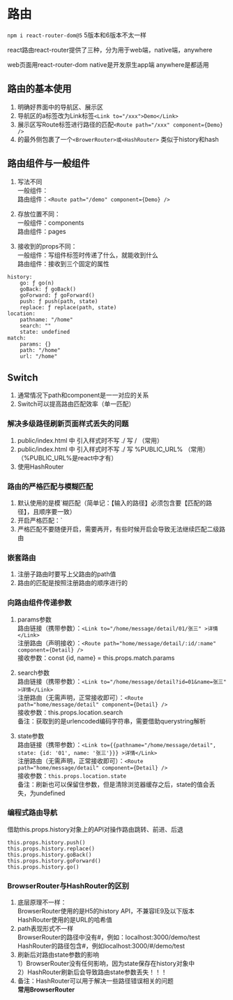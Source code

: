 # 路由

`npm i react-router-dom@5`   5版本和6版本不太一样

react路由react-router提供了三种，分为用于web端，native端，anywhere

web页面用react-router-dom   native是开发原生app端   anywhere是都适用

## 路由的基本使用

1. 明确好界面中的导航区、展示区
2. 导航区的a标签改为Link标签`<Link to="/xxx">Demo</Link>`
3. 展示区写Route标签进行路径的匹配`<Route path="/xxx" component={Demo} />`
4. <App>的最外侧包裹了一个`<BrowerRouter>或<HashRouter>` 类似于history和hash

## 路由组件与一般组件

1. 写法不同 <br>
一般组件：<Demo /> <br>
	路由组件：`<Route path="/demo" component={Demo} />`
  
2. 存放位置不同： <br>
一般组件：components <br>
	路由组件：pages

3. 接收到的props不同： <br>
一般组件：写组件标签时传递了什么，就能收到什么 <br>
	路由组件：接收到三个固定的属性

```
history:
    go: ƒ go(n)
    goBack: ƒ goBack()
    goForward: ƒ goForward()
    push: ƒ push(path, state)
    replace: ƒ replace(path, state)
location:
    pathname: "/home"
    search: ""
    state: undefined
match:
    params: {}
    path: "/home"
    url: "/home"
```

## Switch

1. 通常情况下path和component是一一对应的关系
2. Switch可以提高路由匹配效率（单一匹配）

### 解决多级路径刷新页面样式丢失的问题

1. public/index.html 中 引入样式时不写 ./ 写 / （常用）
2. public/index.html 中 引入样式时不写 ./ 写 %PUBLIC_URL% （常用）  （%PUBLIC_URL%是react中才有）
3. 使用HashRouter

### 路由的严格匹配与模糊匹配

1. 默认使用的是模`糊匹配（简单记：【输入的路径】必须包含要【匹配的路径】，且顺序要一致）
2. 开启严格匹配：<Route exact={true} path="/about" component={About} />`
3. 严格匹配不要随便开启，需要再开，有些时候开启会导致无法继续匹配二级路由

### 嵌套路由

1. 注册子路由时要写上父路由的path值
2. 路由的匹配是按照注册路由的顺序进行的

### 向路由组件传递参数

1. params参数 <br>
路由链接（携带参数）：`<Link to="/home/message/detail/01/张三" >详情</Link>` <br>
注册路由（声明接收）：`<Route path="home/message/detail/:id/:name" component={Detail} />` <br>
接收参数：const {id, name} = this.props.match.params

2. search参数 <br>
路由链接（携带参数）：`<Link to="/home/message/detail?id=01&name=张三" >详情</Link>` <br>
注册路由（无需声明，正常接收即可）：`<Route path="home/message/detail" component={Detail} />` <br>
接收参数：this.props.location.search <br>
备注：获取到的是urlencoded编码字符串，需要借助querystring解析

3. state参数 <br>
路由链接（携带参数）：`<Link to={{pathname="/home/message/detail", state: {id: '01', name: '张三'}}} >详情</Link>` <br>
注册路由（无需声明，正常接收即可）：`<Route path="home/message/detail" component={Detail} />` <br>
接收参数：`this.props.location.state` <br>
备注：刷新也可以保留住参数，但是清除浏览器缓存之后，state的值会丢失，为undefined

### 编程式路由导航

借助this.props.history对象上的API对操作路由跳转、前进、后退

```
this.props.history.push()
this.props.history.replace()
this.props.history.goBack()
this.props.history.goForward()
this.props.history.go()
```

### BrowserRouter与HashRouter的区别

1. 底层原理不一样： <br>
BrowserRouter使用的是H5的history API，不兼容IE9及以下版本 <br>
HashRouter使用的是URL的哈希值
2. path表现形式不一样 <br>
BrowserRouter的路径中没有#，例如：localhost:3000/demo/test <br>
HashRouter的路径包含#，例如localhost:3000/#/demo/test
3. 刷新后对路由state参数的影响 <br>
1）BrowserRouter没有任何影响，因为state保存在history对象中 <br>
2）HashRouter刷新后会导致路由state参数丢失！！！ <br>
4. 备注：HashRouter可以用于解决一些路径错误相关的问题 <br>
**常用BrowserRouter**